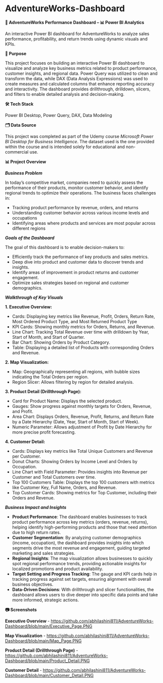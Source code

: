 # AdventureWorks-Dashboard
**🚀 AdventureWorks Performance Dashboard – 📊 Power BI Analytics**

An interactive Power BI dashboard for AdventureWorks to analyze sales performance, profitability, and return trends using dynamic visuals and KPIs.

**🎯 Purpose**

This project focuses on building an interactive Power BI dashboard to visualize and analyze key business metrics related to product performance, customer insights, and regional data. Power Query was utilized to clean and transform the data, while DAX (Data Analysis Expressions) was used to create measures and calculated columns that enhance reporting accuracy and interactivity. The dashboard provides drillthrough, drilldown, slicers, and filters to enable detailed analysis and decision-making.

**🛠️ Tech Stack**

Power BI Desktop, Power Query, DAX, Data Modeling

**🗂️ Data Source**

This project was completed as part of the Udemy course _Microsoft Power BI Desktop for Business Intelligence_. The dataset used is the one provided within the course and is intended solely for educational and non-commercial use.


**📊 Project Overview**

_**Business Problem**_

In today’s competitive market, companies need to quickly assess the performance of their products, monitor customer behavior, and identify regional trends to optimize their operations. The business faces challenges in:
- Tracking product performance by revenue, orders, and returns
- Understanding customer behavior across various income levels and occupations
- Identifying areas where products and services are most popular across different regions

_**Goals of the Dashboard**_

The goal of this dashboard is to enable decision-makers to:
-	Efficiently track the performance of key products and sales metrics.
-	Deep dive into product and customer data to discover trends and insights.
-	Identify areas of improvement in product returns and customer engagement.
-	Optimize sales strategies based on regional and customer demographics.

_**Walkthrough of Key Visuals**_

**1.	Executive Overview:**

- Cards: Displaying key metrics like Revenue, Profit, Orders, Return Rate, Most Ordered Product Type, and Most Returned Product Type
- KPI Cards: Showing monthly metrics for Orders, Returns, and Revenue.
- Line Chart: Tracking Total Revenue over time with drilldown by Year, Start of Month, and Start of Quarter.
- Bar Chart: Showing Orders by Product Category.
- Table: Displaying a detailed list of Products with corresponding Orders and Revenue.

**2.	Map Visualization:**

 - Map: Geographically representing all regions, with bubble sizes indicating the Total Orders per region.
 - Region Slicer: Allows filtering by region for detailed analysis.

**3.	Product Detail (Drillthrough Page):**

- Card for Product Name: Displays the selected product.
- Gauges: Show progress against monthly targets for Orders, Revenue, and Profit.
- Area Chart: Displays Orders, Revenue, Profit, Returns, and Return Rate by a Date Hierarchy (Date, Year, Start of Month, Start of Week).
- Numeric Parameter: Allows adjustment of Profit by Date Hierarchy for more precise profit forecasting.

**4.	Customer Detail:**

- Cards: Displays key metrics like Total Unique Customers and Revenue per Customer.
- 	Donut Charts: Showing Orders by Income Level and Orders by Occupation.
- 	Line Chart with Field Parameter: Provides insights into Revenue per Customer and Total Customers over time.
- 	Top 100 Customers Table: Displays the top 100 customers with metrics like Customer Key, Full Name, Orders, and Revenue.
- 	Top Customer Cards: Showing metrics for Top Customer, including their Orders and Revenue.

_**Business Impact and Insights**_

- **Product Performance**: The dashboard enables businesses to track product performance across key metrics (orders, revenue, returns), helping identify high-performing products and those that need attention due to high return rates.
- **Customer Segmentation**: By analyzing customer demographics (income, occupation), the dashboard provides insights into which segments drive the most revenue and engagement, guiding targeted marketing and sales strategies.
- **Regional Insights**: The map visualization allows businesses to quickly spot regional performance trends, providing actionable insights for localized promotions and product availability.
- **Target Setting and Progress Tracking**: The gauge and KPI cards help in tracking progress against set targets, ensuring alignment with overall business objectives.
- **Data-Driven Decisions**: With drillthrough and slicer functionalities, the dashboard allows users to dive deeper into specific data points and take more informed, strategic actions.

**📷 Screenshots**

**Executive Overview** - https://github.com/abhilashini811/AdventureWorks-Dashboard/blob/main/Executive_Page.PNG

**Map Visualization** - https://github.com/abhilashini811/AdventureWorks-Dashboard/blob/main/Map_Page.PNG

**Product Detail (Drillthrough Page)** - https://github.com/abhilashini811/AdventureWorks-Dashboard/blob/main/Product_Detail.PNG

**Customer Detail** - https://github.com/abhilashini811/AdventureWorks-Dashboard/blob/main/Customer_Detail.PNG





